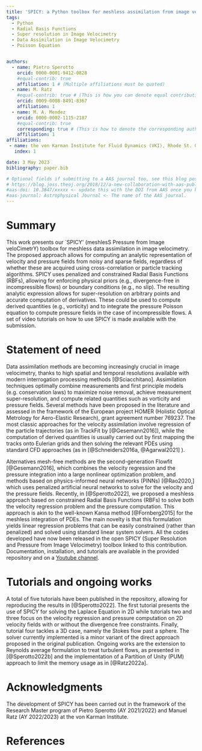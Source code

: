 ```yaml
---
title: 'SPICY: a Python toolbox for meshless assimilation from image velocimetry using radial basis functions'
tags:
  - Python 
  - Radial Basis Functions
  - Super resolution in Image Velocimetry
  - Data Assimilation in Image Velocimetry
  - Poisson Equation


authors:
  - name: Pietro Sperotto
    orcid: 0000-0001-9412-0828
    #equal-contrib: true
    affiliation: 1 # (Multiple affiliations must be quoted)
  - name: M. Ratz
    #equal-contrib: true # (This is how you can denote equal contributions between multiple authors)
    orcid: 0009-0008-8491-8367
    affiliation: 1
  - name: M. A. Mendez
    orcid: 0000-0002-1115-2187
    #equal-contrib: true
    corresponding: true # (This is how to denote the corresponding author)
    affiliation: 1
affiliations:
 - name: the von Karman Institute for Fluid Dynamics (VKI), Rhode St. Genese, 1640, Belgium
   index: 1

date: 3 May 2023
bibliography: paper.bib

# Optional fields if submitting to a AAS journal too, see this blog post:
# https://blog.joss.theoj.org/2018/12/a-new-collaboration-with-aas-publishing
#aas-doi: 10.3847/xxxxx <- update this with the DOI from AAS once you know it.
#aas-journal: Astrophysical Journal <- The name of the AAS journal.
---
```


# Summary

This work presents our `SPICY' (meshlesS Pressure from Image veloCimetrY) toolbox for meshless data assimilation in image velocimetry. The proposed approach allows for computing an analytic representation of velocity and pressure fields from noisy and sparse fields, regardless of whether these are acquired using cross-correlation or particle tracking algorithms. SPICY uses penalized and constrained Radial Basis Functions (RBFs), allowing for enforcing physical priors (e.g., divergence-free in incompressible flows) or boundary conditions (e.g., no slip). The resulting analytic expression allows for super-resolution on arbitrary points and accurate computation of derivatives. These could be used to compute derived quantities (e.g., vorticity) and to integrate the pressure Poisson equation to compute pressure fields in the case of incompressible flows.
A set of video tutorials on how to use SPICY is made available with the submission.

# Statement of need

Data assimilation methods are becoming increasingly crucial in image velocimetry, thanks to high spatial and temporal resolutions available with modern interrogation processing methods [@Sciacchitano]. Assimilation techniques optimally combine measurements and first principle models (e.g. conservation laws) to maximize noise removal, achieve measurement super-resolution, and compute related quantities such as vorticity and pressure fields. Several methods have been proposed in the literature and assessed in the framework of the European project HOMER (Holistic Optical Metrology for Aero-Elastic Research), grant agreement number 769237. The most classic approaches for the velocity assimilation involve regression of the particle trajectories (as in TrackFit by [@Gesemann2016]), while the computation of derived quantities is usually carried out by first mapping the tracks onto Eulerian grids and then solving the relevant PDEs using standard CFD approaches (as in [@Schneiders2016a, @Agarwal2021] ).  

Alternatives mesh-free methods are the second-generation Flowfit [@Gesemann2016], which combines the velocity regression and the pressure integration into a large nonlinear optimization problem, and methods based on physics-informed neural networks (PINNs) [@Rao2020,] which uses penalized artificial neural networks to solve for the velocity and the pressure fields. 
Recently, in [@Sperotto2022], we proposed a meshless approach based on constrained Radial Basis Functions (RBFs) to solve both the velocity regression problem and the pressure computation. This approach is akin to the well-known Kansa method [@Fornberg2015] for the meshless integration of PDEs. The main novelty is that this formulation yields linear regression problems that can be easily constrained (rather than penalized) and solved using standard linear system solvers. All the codes developed have now been released in the open SPICY (Super Resolution and Pressure from Image Velocimetry) toolbox linked to this contribution. Documentation, installation, and tutorials are available in the provided repository and on a [Youtube channel](https://www.youtube.com/watch?v=ED3x00H4yN4&list=PLEJZLD0-4PeKW6Ze984q08bNz28GTntkR). 


# Tutorials and ongoing works

A total of five tutorials have been published in the repository, allowing for reproducing the results in [@Sperotto2022]. The first tutorial presents the use of SPICY for solving the Laplace Equation in 2D while tutorials two and three focus on the velocity regression and pressure computation on 2D velocity fields with or without the divergence free constraints. Finally, tutorial four tackles a 3D case, namely the Stokes flow past a sphere. The solver currently implemented is a minor variant of the direct approach proposed in the original publication. Ongoing works are the extension to Reynolds average formulation to treat turbulent flows, as presented in [@Sperotto2022b] and the implementation of a Partition of Unity (PUM) approach to limit the memory usage as in [@Ratz2022a].


# Acknowledgments
The development of SPICY has been carried out in the framework of the Research Master program of Pietro Sperotto (AY 2021/2022) and Manuel Ratz (AY 2022/2023) at the von Karman Institute. 

# References